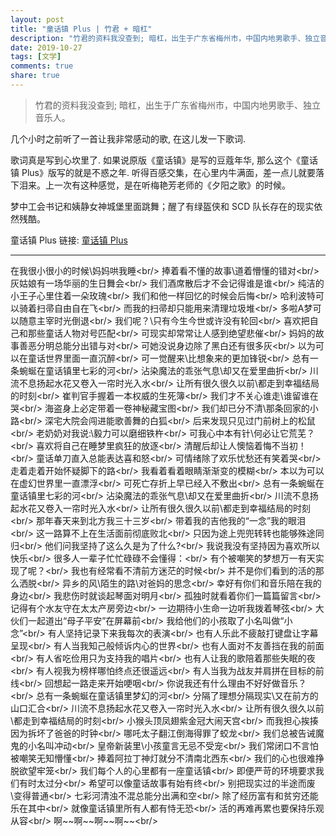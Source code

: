 ```yaml
---
layout: post
title: "童话镇 Plus | 竹君 + 暗杠"
description: "竹君的资料我没查到; 暗杠，出生于广东省梅州市，中国内地男歌手、独立音乐人。"
date: 2019-10-27
tags: [文学]
comments: true
share: true
---
```


> 竹君的资料我没查到; 暗杠，出生于广东省梅州市，中国内地男歌手、独立音乐人。

几个小时之前听了一首让我非常感动的歌, 在这儿发一下歌词.

歌词真是写到心坎里了. 如果说原版《童话镇》是写的豆蔻年华, 那么这个《童话镇 Plus》版写的就是不惑之年. 听得百感交集，在心里内牛满面，差一点儿就要落下泪来。上一次有这种感觉，是在听梅艳芳老师的《夕阳之歌》的时候。

梦中工会书记和姨静女神城堡里面跳舞；醒了有绿盔侠和 SCD 队长存在的现实依然残酷。

童话镇 Plus 链接: [童话镇 Plus](https://music.163.com/song?id=428642306)

---



在我很小很小的时候\妈妈哄我睡\<br/>
捧着看不懂的故事\道着懵懂的错对\<br/>
灰姑娘有一场华丽的生日舞会\<br/>
我们酒席散后才不会记得谁是谁\<br/>
纯洁的小王子心里住着一朵玫瑰\<br/>
我们和他一样回忆的时候会后悔\<br/>
哈利波特可以骑着扫帚自由自在飞\<br/>
而我的扫帚却只能用来清理垃圾堆\<br/>
多啦A梦可以随意主宰时光倒退\<br/>
我们呢？\只有今生今世或许没有轮回\<br/>
喜欢把自己和那些童话人物对号匹配\<br/>
可现实却常常让人感到绝望悲催\<br/>
妈妈的故事善恶分明总能分出错与对\<br/>
可她没说身边除了黑白还有很多灰\<br/>
以为可以在童话世界里面一直沉醉\<br/>
可一觉醒来\比想象来的更加锋锐\<br/>
总有一条蜿蜒在童话镇里七彩的河\<br/>
沾染魔法的乖张气息\却又在爱里曲折\<br/>
川流不息扬起水花又卷入一帘时光入水\<br/>
让所有很久很久以前\都走到幸福结局的时刻\<br/>
崔判官手握着一本权威的生死簿\<br/>
我们才不关心谁走\谁留谁在哭\<br/>
海盗身上必定带着一卷神秘藏宝图\<br/>
我们却已分不清\那条回家的小路\<br/>
深宅大院会闯进能歌善舞的白狐\<br/>
后来发现只见过门前树上的松鼠\<br/>
老奶奶对我说:\毅力可以磨细铁杵\<br/>
可我心中本有针\何必让它荒芜？\<br/>
喜欢将自己在睡梦里疯狂的放逐\<br/>
清醒后却让人懊恼着悔不当初！\<br/>
童话单刀直入总能表达喜和怒\<br/>
可情绪除了欢乐忧愁还有笑着哭\<br/>
走着走着开始怀疑脚下的路\<br/>
我看着看着眼睛渐渐变的模糊\<br/>
本以为可以在虚幻世界里一直漂浮\<br/>
可死亡存折上早已经入不敷出\<br/>
总有一条蜿蜒在童话镇里七彩的河\<br/>
沾染魔法的乖张气息\却又在爱里曲折\<br/>
川流不息扬起水花又卷入一帘时光入水\<br/>
让所有很久很久以前\都走到幸福结局的时刻\<br/>
那年春天来到北方我三十三岁\<br/>
带着我的吉他我的“一念”我的眼泪\<br/>
这一路算不上在生活面前彻底败北\<br/>
只因为途上兜兜转转也能够殊途同归\<br/>
他们问我坚持了这么久是为了什么?\<br/>
我说我没有坚持因为喜欢所以快乐\<br/>
很多人一辈子忙忙碌碌不会懂得：\<br/>
有个被嘲笑的梦想万一有天实现了呢？\<br/>
我也有经常看不清前方迷茫的时候\<br/>
并不是你们看到的活的那么洒脱\<br/>
异乡的风\陌生的路\对爸妈的思念\<br/>
幸好有你们和音乐陪在我的身边\<br/>
我悲伤时就谈起琴面对明月\<br/>
孤独时就看着你们一篇篇留言\<br/>
记得有个水友守在太太产房旁边\<br/>
一边期待小生命一边听我拨着琴弦\<br/>
大伙们一起道出“母子平安”在屏幕前\<br/>
我给他们的小孩取了小名叫做“小念”\<br/>
有人坚持记录下来我每次的表演\<br/>
也有人乐此不疲敲打键盘让字幕呈现\<br/>
有人当我知己般倾诉内心的世界\<br/>
也有人面对不友善挡在我的前面\<br/>
有人省吃俭用只为支持我的唱片\<br/>
也有人让我的歌陪着那些失眠的夜\<br/>
有人视我为榜样哪怕终点还很遥远\<br/>
有人当我为战友并肩拼在目标的前线\<br/>
回想起一路走来开始哽咽\<br/>
你说我还有什么理由不好好做音乐？\<br/>
总有一条蜿蜒在童话镇里梦幻的河\<br/>
分隔了理想分隔现实\又在前方的山口汇合\<br/>
川流不息扬起水花又卷入一帘时光入水\<br/>
让所有很久很久以前\都走到幸福结局的时刻\<br/>
小猴头顶凤翅紫金冠大闹天宫\<br/>
而我担心挨揍因为拆坏了爸爸的时钟\<br/>
哪吒太子翻江倒海得罪了蛟龙\<br/>
我们总被告诫魔鬼的小名叫冲动\<br/>
皇帝新装里\小孩童言无忌不受宠\<br/>
我们常闭口不言怕被嘲笑无知懵懂\<br/>
捧着阿拉丁神灯就分不清南北西东\<br/>
我们的心也很难挣脱欲望牢笼\<br/>
我们每个人的心里都有一座童话镇\<br/>
即便严苛的环境要求我们有时太过分\<br/>
希望可以像童话故事有始有终\<br/>
别把现实过的半途而废\变得普通\<br/>
七彩河清浊不混总能分出满和空\<br/>
除了经历富有和贫穷还能乐在其中\<br/>
就像童话镇里所有人都有恃无恐\<br/>
活的再难再累也要保持乐观从容\<br/>
啊\~\~啊\~\~啊\~\~啊\~\~\<br/>